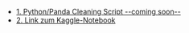 - [1. Python/Panda Cleaning Script --coming soon--]()
- [2. Link zum Kaggle-Notebook](https://www.kaggle.com/wolldeern/data-cleaning-challenge-handling-missing-values)